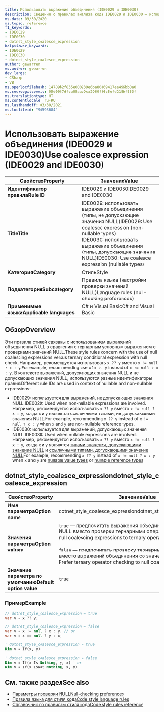 ```yaml
---
title: Использовать выражение объединения (IDE0029 и IDE0030)
description: Сведения о правилах анализа кода IDE0029 и IDE0030 — использовать выражение объединения
ms.date: 09/30/2020
ms.topic: reference
f1_keywords:
- IDE0029
- IDE0030
- dotnet_style_coalesce_expression
helpviewer_keywords:
- IDE0029
- IDE0030
- dotnet_style_coalesce_expression
author: gewarren
ms.author: gewarren
dev_langs:
- CSharp
- VB
ms.openlocfilehash: 14789b2f835e000239e6ba80869417ea496bb0a0
ms.sourcegitcommit: 05d0087dfca85aac9ca2960f86c5efd218bf833f
ms.translationtype: HT
ms.contentlocale: ru-RU
ms.lasthandoff: 03/30/2021
ms.locfileid: "96593684"
---
```

# <a name="use-coalesce-expression-ide0029-and-ide0030"></a><span data-ttu-id="ca221-103">Использовать выражение объединения (IDE0029 и IDE0030)</span><span class="sxs-lookup"><span data-stu-id="ca221-103">Use coalesce expression (IDE0029 and IDE0030)</span></span>

|<span data-ttu-id="ca221-104">Свойство</span><span class="sxs-lookup"><span data-stu-id="ca221-104">Property</span></span>|<span data-ttu-id="ca221-105">Значение</span><span class="sxs-lookup"><span data-stu-id="ca221-105">Value</span></span>|
|-|-|
| <span data-ttu-id="ca221-106">**Идентификатор правила**</span><span class="sxs-lookup"><span data-stu-id="ca221-106">**Rule ID**</span></span> | <span data-ttu-id="ca221-107">IDE0029 и IDE0030</span><span class="sxs-lookup"><span data-stu-id="ca221-107">IDE0029 and IDE0030</span></span> |
| <span data-ttu-id="ca221-108">**Title**</span><span class="sxs-lookup"><span data-stu-id="ca221-108">**Title**</span></span> | <span data-ttu-id="ca221-109">IDE0029: использовать выражение объединения (типы, не допускающие значения NULL)</span><span class="sxs-lookup"><span data-stu-id="ca221-109">IDE0029: Use coalesce expression (non-nullable types)</span></span><br/> <span data-ttu-id="ca221-110">IDE0030: использовать выражение объединения (типы, допускающие значение NULL)</span><span class="sxs-lookup"><span data-stu-id="ca221-110">IDE0030: Use coalesce expression (nullable types)</span></span> |
| <span data-ttu-id="ca221-111">**Категория**</span><span class="sxs-lookup"><span data-stu-id="ca221-111">**Category**</span></span> | <span data-ttu-id="ca221-112">Стиль</span><span class="sxs-lookup"><span data-stu-id="ca221-112">Style</span></span> |
| <span data-ttu-id="ca221-113">**Подкатегория**</span><span class="sxs-lookup"><span data-stu-id="ca221-113">**Subcategory**</span></span> | <span data-ttu-id="ca221-114">Правила языка (настройки проверки значений NULL)</span><span class="sxs-lookup"><span data-stu-id="ca221-114">Language rules (null-checking preferences)</span></span> |
| <span data-ttu-id="ca221-115">**Применимые языки**</span><span class="sxs-lookup"><span data-stu-id="ca221-115">**Applicable languages**</span></span> | <span data-ttu-id="ca221-116">C# и Visual Basic</span><span class="sxs-lookup"><span data-stu-id="ca221-116">C# and Visual Basic</span></span> |

## <a name="overview"></a><span data-ttu-id="ca221-117">Обзор</span><span class="sxs-lookup"><span data-stu-id="ca221-117">Overview</span></span>

<span data-ttu-id="ca221-118">Эти правила стилей связаны с использованием выражений объединения NULL в сравнении с тернарным условным выражением с проверками значений NULL.</span><span class="sxs-lookup"><span data-stu-id="ca221-118">These style rules concern with the use of null coalescing expressions versus ternary conditional expression with null check.</span></span> <span data-ttu-id="ca221-119">Например, рекомендуется использовать `x ?? y` вместо `x != null ? x : y`.</span><span class="sxs-lookup"><span data-stu-id="ca221-119">For example, recommending use of `x ?? y` instead of `x != null ? x : y`.</span></span> <span data-ttu-id="ca221-120">В контексте выражений, допускающих значения NULL и не допускающих значения NULL, используются разные идентификаторы правил:</span><span class="sxs-lookup"><span data-stu-id="ca221-120">Different rule IDs are used in context of nullable and non-nullable expressions:</span></span>

- <span data-ttu-id="ca221-121">IDE0029: используется для выражений, не допускающих значения NULL.</span><span class="sxs-lookup"><span data-stu-id="ca221-121">IDE0029: Used when non-nullable expressions are involved.</span></span> <span data-ttu-id="ca221-122">Например, рекомендуется использовать `x ?? y` вместо `x != null ? x : y`, когда `x` и `y` являются ссылочными типами, не допускающими значения NULL.</span><span class="sxs-lookup"><span data-stu-id="ca221-122">For example, recommending `x ?? y` instead of `x != null ? x : y` when `x` and `y` are non-nullable reference types.</span></span>
- <span data-ttu-id="ca221-123">IDE0030: используется для выражений, допускающих значения NULL.</span><span class="sxs-lookup"><span data-stu-id="ca221-123">IDE0030: Used when nullable expressions are involved.</span></span> <span data-ttu-id="ca221-124">Например, рекомендуется использовать `x ?? y` вместо `x != null ? x : y`, когда `x` и `y` являются [типами значения, допускающими значение NULL](../../../csharp/language-reference/builtin-types/nullable-value-types.md) и [ссылочными типами, допускающими значение NULL](../../../csharp/language-reference/builtin-types/nullable-reference-types.md)</span><span class="sxs-lookup"><span data-stu-id="ca221-124">For example, recommending `x ?? y` instead of `x != null ? x : y` when `x` and `y` are [nullable value types](../../../csharp/language-reference/builtin-types/nullable-value-types.md) or [nullable reference types](../../../csharp/language-reference/builtin-types/nullable-reference-types.md)</span></span>

## <a name="dotnet_style_coalesce_expression"></a><span data-ttu-id="ca221-125">dotnet_style_coalesce_expression</span><span class="sxs-lookup"><span data-stu-id="ca221-125">dotnet_style_coalesce_expression</span></span>

|<span data-ttu-id="ca221-126">Свойство</span><span class="sxs-lookup"><span data-stu-id="ca221-126">Property</span></span>|<span data-ttu-id="ca221-127">Значение</span><span class="sxs-lookup"><span data-stu-id="ca221-127">Value</span></span>|
|-|-|
| <span data-ttu-id="ca221-128">**Имя параметра**</span><span class="sxs-lookup"><span data-stu-id="ca221-128">**Option name**</span></span> | <span data-ttu-id="ca221-129">dotnet_style_coalesce_expression</span><span class="sxs-lookup"><span data-stu-id="ca221-129">dotnet_style_coalesce_expression</span></span>
| <span data-ttu-id="ca221-130">**Значения параметра**</span><span class="sxs-lookup"><span data-stu-id="ca221-130">**Option values**</span></span> | <span data-ttu-id="ca221-131">`true` — предпочитать выражения объединения со значением NULL вместо проверки тернарными операторами.</span><span class="sxs-lookup"><span data-stu-id="ca221-131">`true` - Prefer null coalescing expressions to ternary operator checking</span></span><br /><br /><span data-ttu-id="ca221-132">`false` — предпочитать проверку тернарными операторами вместо выражений объединения со значением NULL.</span><span class="sxs-lookup"><span data-stu-id="ca221-132">`false` - Prefer ternary operator checking to null coalescing expressions</span></span> |
| <span data-ttu-id="ca221-133">**Значение параметра по умолчанию**</span><span class="sxs-lookup"><span data-stu-id="ca221-133">**Default option value**</span></span> | `true` |

### <a name="example"></a><span data-ttu-id="ca221-134">Пример</span><span class="sxs-lookup"><span data-stu-id="ca221-134">Example</span></span>

```csharp
// dotnet_style_coalesce_expression = true
var v = x ?? y;

// dotnet_style_coalesce_expression = false
var v = x != null ? x : y; // or
var v = x == null ? y : x;
```

```vb
' dotnet_style_coalesce_expression = true
Dim v = If(x, y)

' dotnet_style_coalesce_expression = false
Dim v = If(x Is Nothing, y, x) ' or
Dim v = If(x IsNot Nothing, x, y)
```

## <a name="see-also"></a><span data-ttu-id="ca221-135">См. также раздел</span><span class="sxs-lookup"><span data-stu-id="ca221-135">See also</span></span>

- [<span data-ttu-id="ca221-136">Параметры проверки NULL</span><span class="sxs-lookup"><span data-stu-id="ca221-136">Null-checking preferences</span></span>](null-checking-preferences.md)
- [<span data-ttu-id="ca221-137">Правила языка для стиля кода</span><span class="sxs-lookup"><span data-stu-id="ca221-137">Code style language rules</span></span>](language-rules.md)
- [<span data-ttu-id="ca221-138">Справочник по правилам стиля кода</span><span class="sxs-lookup"><span data-stu-id="ca221-138">Code style rules reference</span></span>](index.md)
